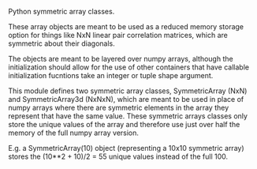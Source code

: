 Python symmetric array classes. 

These array objects are meant to be used as a reduced memory storage option for things like NxN linear pair correlation matrices, which are symmetric about their diagonals.

The objects are meant to be layered over numpy arrays, although the initialization should 
allow for the use of other containers that have callable initialization fucntions take an integer or tuple shape argument.
 
This module defines two symmetric array classes, SymmetricArray (NxN) and SymmetricArray3d (NxNxN),
which are meant to be used in place of numpy arrays where there are symmetric elements in the array they represent that have the same value.  These symmetric arrays classes only store the unique values of the array and therefore use just over half the memory of the full numpy array version. 

E.g. a SymmetricArray(10) object (representing a 10x10 symmetric array) 
stores the (10**2 + 10)/2 = 55 unique values instead of the full 100. 

  
